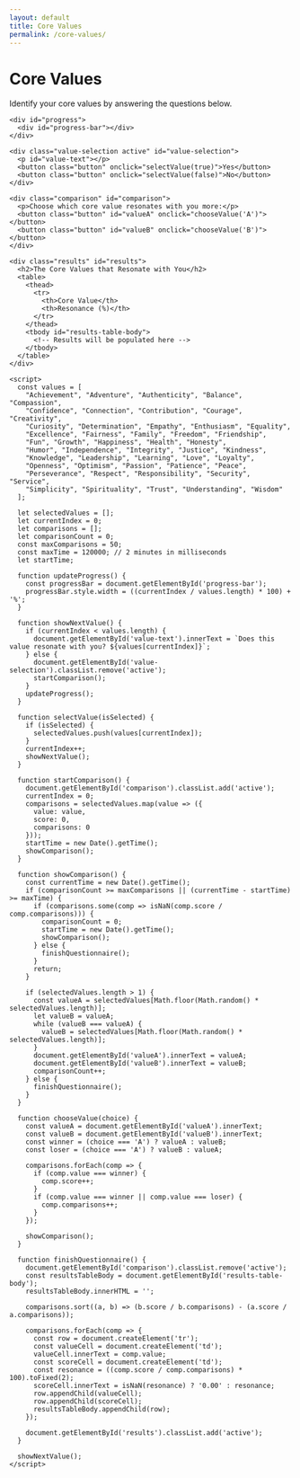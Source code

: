 ```yaml
---
layout: default
title: Core Values
permalink: /core-values/
---
```


<div class="content">
    <h1>Core Values</h1>
    <p>Identify your core values by answering the questions below.</p>
    
    <div id="progress">
      <div id="progress-bar"></div>
    </div>
    
    <div class="value-selection active" id="value-selection">
      <p id="value-text"></p>
      <button class="button" onclick="selectValue(true)">Yes</button>
      <button class="button" onclick="selectValue(false)">No</button>
    </div>
    
    <div class="comparison" id="comparison">
      <p>Choose which core value resonates with you more:</p>
      <button class="button" id="valueA" onclick="chooseValue('A')"></button>
      <button class="button" id="valueB" onclick="chooseValue('B')"></button>
    </div>
    
    <div class="results" id="results">
      <h2>The Core Values that Resonate with You</h2>
      <table>
        <thead>
          <tr>
            <th>Core Value</th>
            <th>Resonance (%)</th>
          </tr>
        </thead>
        <tbody id="results-table-body">
          <!-- Results will be populated here -->
        </tbody>
      </table>
    </div>
    
    <script>
      const values = [
        "Achievement", "Adventure", "Authenticity", "Balance", "Compassion",
        "Confidence", "Connection", "Contribution", "Courage", "Creativity",
        "Curiosity", "Determination", "Empathy", "Enthusiasm", "Equality",
        "Excellence", "Fairness", "Family", "Freedom", "Friendship",
        "Fun", "Growth", "Happiness", "Health", "Honesty",
        "Humor", "Independence", "Integrity", "Justice", "Kindness",
        "Knowledge", "Leadership", "Learning", "Love", "Loyalty",
        "Openness", "Optimism", "Passion", "Patience", "Peace",
        "Perseverance", "Respect", "Responsibility", "Security", "Service",
        "Simplicity", "Spirituality", "Trust", "Understanding", "Wisdom"
      ];
      
      let selectedValues = [];
      let currentIndex = 0;
      let comparisons = [];
      let comparisonCount = 0;
      const maxComparisons = 50;
      const maxTime = 120000; // 2 minutes in milliseconds
      let startTime;
      
      function updateProgress() {
        const progressBar = document.getElementById('progress-bar');
        progressBar.style.width = ((currentIndex / values.length) * 100) + '%';
      }
      
      function showNextValue() {
        if (currentIndex < values.length) {
          document.getElementById('value-text').innerText = `Does this value resonate with you? ${values[currentIndex]}`;
        } else {
          document.getElementById('value-selection').classList.remove('active');
          startComparison();
        }
        updateProgress();
      }
      
      function selectValue(isSelected) {
        if (isSelected) {
          selectedValues.push(values[currentIndex]);
        }
        currentIndex++;
        showNextValue();
      }
      
      function startComparison() {
        document.getElementById('comparison').classList.add('active');
        currentIndex = 0;
        comparisons = selectedValues.map(value => ({
          value: value,
          score: 0,
          comparisons: 0
        }));
        startTime = new Date().getTime();
        showComparison();
      }
      
      function showComparison() {
        const currentTime = new Date().getTime();
        if (comparisonCount >= maxComparisons || (currentTime - startTime) >= maxTime) {
          if (comparisons.some(comp => isNaN(comp.score / comp.comparisons))) {
            comparisonCount = 0;
            startTime = new Date().getTime();
            showComparison();
          } else {
            finishQuestionnaire();
          }
          return;
        }
        
        if (selectedValues.length > 1) {
          const valueA = selectedValues[Math.floor(Math.random() * selectedValues.length)];
          let valueB = valueA;
          while (valueB === valueA) {
            valueB = selectedValues[Math.floor(Math.random() * selectedValues.length)];
          }
          document.getElementById('valueA').innerText = valueA;
          document.getElementById('valueB').innerText = valueB;
          comparisonCount++;
        } else {
          finishQuestionnaire();
        }
      }
      
      function chooseValue(choice) {
        const valueA = document.getElementById('valueA').innerText;
        const valueB = document.getElementById('valueB').innerText;
        const winner = (choice === 'A') ? valueA : valueB;
        const loser = (choice === 'A') ? valueB : valueA;
        
        comparisons.forEach(comp => {
          if (comp.value === winner) {
            comp.score++;
          }
          if (comp.value === winner || comp.value === loser) {
            comp.comparisons++;
          }
        });
        
        showComparison();
      }
      
      function finishQuestionnaire() {
        document.getElementById('comparison').classList.remove('active');
        const resultsTableBody = document.getElementById('results-table-body');
        resultsTableBody.innerHTML = '';
        
        comparisons.sort((a, b) => (b.score / b.comparisons) - (a.score / a.comparisons));
        
        comparisons.forEach(comp => {
          const row = document.createElement('tr');
          const valueCell = document.createElement('td');
          valueCell.innerText = comp.value;
          const scoreCell = document.createElement('td');
          const resonance = ((comp.score / comp.comparisons) * 100).toFixed(2);
          scoreCell.innerText = isNaN(resonance) ? '0.00' : resonance;
          row.appendChild(valueCell);
          row.appendChild(scoreCell);
          resultsTableBody.appendChild(row);
        });
        
        document.getElementById('results').classList.add('active');
      }
      
      showNextValue();
    </script>
</div>
